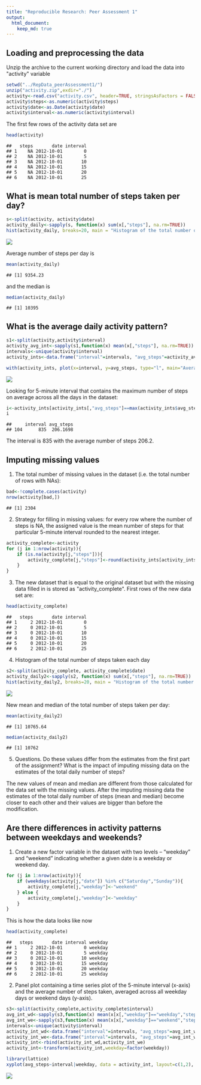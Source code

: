```yaml
---
title: "Reproducible Research: Peer Assessment 1"
output: 
  html_document:
    keep_md: true
---
```



## Loading and preprocessing the data
  
     
Unzip the archive to the current working directory and load the data into "activity" variable

```r
setwd("../RepData_peerAssessment1/")
unzip("activity.zip",exdir="./")
activity<-read.csv("activity.csv", header=TRUE, stringsAsFactors = FALSE)
activity$steps<-as.numeric(activity$steps)
activity$date<-as.Date(activity$date)
activity$interval<-as.numeric(activity$interval)
```
   
The first few rows of the activity data set are

```r
head(activity)
```

```
##   steps       date interval
## 1    NA 2012-10-01        0
## 2    NA 2012-10-01        5
## 3    NA 2012-10-01       10
## 4    NA 2012-10-01       15
## 5    NA 2012-10-01       20
## 6    NA 2012-10-01       25
```
## What is mean total number of steps taken per day?


```r
s<-split(activity, activity$date)
activity_daily<-sapply(s, function(x) sum(x[,"steps"], na.rm=TRUE))
hist(activity_daily, breaks=20, main = "Histogram of the total number of steps taken each day", col="blue3", xlab = "Steps per day", xlim=c(0,25000), ylim=c(0,11))
```

![](PA1_template_files/figure-html/unnamed-chunk-3-1.png)<!-- -->

Average number of steps per day is

```r
mean(activity_daily)
```

```
## [1] 9354.23
```
and the median is

```r
median(activity_daily)
```

```
## [1] 10395
```
  
## What is the average daily activity pattern?


```r
s1<-split(activity,activity$interval)
activity_avg_int<-sapply(s1,function(x) mean(x[,"steps"], na.rm=TRUE))
intervals<-unique(activity$interval)
activity_ints<-data.frame("interval"=intervals, "avg_steps"=activity_avg_int, row.names = NULL)

with(activity_ints, plot(x=interval, y=avg_steps, type="l", main="Average daily activity pattern",xlab="5-minute intervals", ylab="Average number of steps", xaxp = c(0, 2400, 24), col="darkblue"))
```

![](PA1_template_files/figure-html/unnamed-chunk-6-1.png)<!-- -->

Looking for 5-minute interval that contains the maximum number of steps on average across all the days in the dataset:

```r
i<-activity_ints[activity_ints[,"avg_steps"]==max(activity_ints$avg_steps),]
i
```

```
##     interval avg_steps
## 104      835  206.1698
```
The interval is 835 with the average number of steps 206.2.
  
    
## Imputing missing values
1. The total number of missing values in the dataset (i.e. the total number of rows with NAs):

```r
bad<-!complete.cases(activity)
nrow(activity[bad,])
```

```
## [1] 2304
```
2. Strategy for filling in missing values: for every row where the number of steps is NA, the assigned value is the mean number of steps for that particular 5-minute interval rounded to the nearest integer.

```r
activity_complete<-activity
for (j in 1:nrow(activity)){
    if (is.na(activity[j,"steps"])){
        activity_complete[j,"steps"]<-round(activity_ints[activity_ints[,"interval"]==activity[j,"interval"], "avg_steps"],0)
    }
}
```

3. The new dataset that is equal to the original dataset but with the missing data filled in is stored as "activity_complete". First rows of the new data set are: 

```r
head(activity_complete)
```

```
##   steps       date interval
## 1     2 2012-10-01        0
## 2     0 2012-10-01        5
## 3     0 2012-10-01       10
## 4     0 2012-10-01       15
## 5     0 2012-10-01       20
## 6     2 2012-10-01       25
```
4. Histogram of the total number of steps taken each day

```r
s2<-split(activity_complete, activity_complete$date)
activity_daily2<-sapply(s2, function(x) sum(x[,"steps"], na.rm=TRUE))
hist(activity_daily2, breaks=20, main = "Histogram of the total number of steps taken each day", col="blue3", xlab = "Steps per day", xlim=c(0,25000), ylim=c(0,20))
```

![](PA1_template_files/figure-html/unnamed-chunk-11-1.png)<!-- -->

New mean and median of the total number of steps taken per day: 

```r
mean(activity_daily2)
```

```
## [1] 10765.64
```

```r
median(activity_daily2)
```

```
## [1] 10762
```

5. Questions. Do these values differ from the estimates from the first part of the assignment? What is the impact of imputing missing data on the estimates of the total daily number of steps?
  
The new values of mean and median are different from those calculated for the data set with the missing values. After the imputing missing data the estimates of the total daily number of steps (mean and median) become closer to each other and their values are bigger than before the modification.
  
  
## Are there differences in activity patterns between weekdays and weekends?
  
1. Create a new factor variable in the dataset with two levels – “weekday” and “weekend” indicating whether a given date is a weekday or weekend day.
    

```r
for (j in 1:nrow(activity)){
    if (weekdays(activity[j,"date"]) %in% c("Saturday","Sunday")){
        activity_complete[j,"weekday"]<-"weekend"
    } else {
        activity_complete[j,"weekday"]<-"weekday"
    }
}
```

This is how the data looks like now

```r
head(activity_complete)
```

```
##   steps       date interval weekday
## 1     2 2012-10-01        0 weekday
## 2     0 2012-10-01        5 weekday
## 3     0 2012-10-01       10 weekday
## 4     0 2012-10-01       15 weekday
## 5     0 2012-10-01       20 weekday
## 6     2 2012-10-01       25 weekday
```
2. Panel plot containing a time series plot of the 5-minute interval (x-axis) and the average number of steps taken, averaged across all weekday days or weekend days (y-axis).  


```r
s3<-split(activity_complete,activity_complete$interval)
avg_int_wd<-sapply(s3,function(x) mean(x[x[,"weekday"]=="weekday","steps"], na.rm=TRUE))
avg_int_we<-sapply(s3,function(x) mean(x[x[,"weekday"]=="weekend","steps"], na.rm=TRUE))
intervals<-unique(activity$interval)
activity_int_wd<-data.frame("interval"=intervals, "avg_steps"=avg_int_wd, "weekday"="weekday", row.names = NULL)
activity_int_we<-data.frame("interval"=intervals, "avg_steps"=avg_int_we, "weekday"="weekend", row.names = NULL)
activity_int<-rbind(activity_int_wd,activity_int_we)
activity_int<-transform(activity_int,weekday=factor(weekday))
```


```r
library(lattice)
xyplot(avg_steps~interval|weekday, data = activity_int, layout=c(1,2), type="l", xlab="Interval", ylab="Number of steps")
```

![](PA1_template_files/figure-html/unnamed-chunk-16-1.png)<!-- -->



